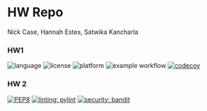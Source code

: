 # HW Repo 

Nick Case, Hannah Estes, Satwika Kancharla

### HW1
![language](https://img.shields.io/badge/Language-Python-blue)
![license](https://img.shields.io/badge/License-MIT-green)
![platform](https://img.shields.io/badge/Platform-Linux-purple)
![example workflow](https://github.com/SE-Fall-2024/HW/actions/workflows/hw1.yml/badge.svg)
[![codecov](https://codecov.io/gh/SE-Fall-2024/HW/graph/badge.svg?token=MGDF8WAVSP)](https://codecov.io/gh/SE-Fall-2024/HW)

### HW 2
[![PEP8](https://img.shields.io/badge/code%20style-pep8-orange.svg)](https://www.python.org/dev/peps/pep-0008/)
[![linting: pylint](https://img.shields.io/badge/linting-pylint-yellowgreen)](https://github.com/pylint-dev/pylint)
[![security: bandit](https://img.shields.io/badge/security-bandit-yellow.svg)](https://github.com/PyCQA/bandit)

